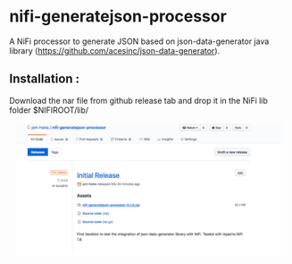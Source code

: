 # nifi-generatejson-processor
A NiFi processor to generate JSON based on json-data-generator java library (https://github.com/acesinc/json-data-generator). 

## Installation :

Download the nar file from github release tab and drop it in the NiFi lib folder $NIFIROOT/lib/

<div style="text-align:center"><img src ="./screenshots/install.png" width="95%"/></div>


